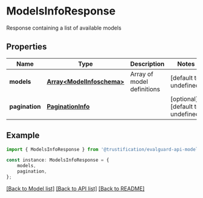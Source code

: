 # ModelsInfoResponse

Response containing a list of available models

## Properties

Name | Type | Description | Notes
------------ | ------------- | ------------- | -------------
**models** | [**Array&lt;ModelInfoschema&gt;**](ModelInfoschema.md) | Array of model definitions | [default to undefined]
**pagination** | [**PaginationInfo**](PaginationInfo.md) |  | [optional] [default to undefined]

## Example

```typescript
import { ModelsInfoResponse } from '@trustification/evalguard-api-model';

const instance: ModelsInfoResponse = {
    models,
    pagination,
};
```

[[Back to Model list]](../README.md#documentation-for-models) [[Back to API list]](../README.md#documentation-for-api-endpoints) [[Back to README]](../README.md)
